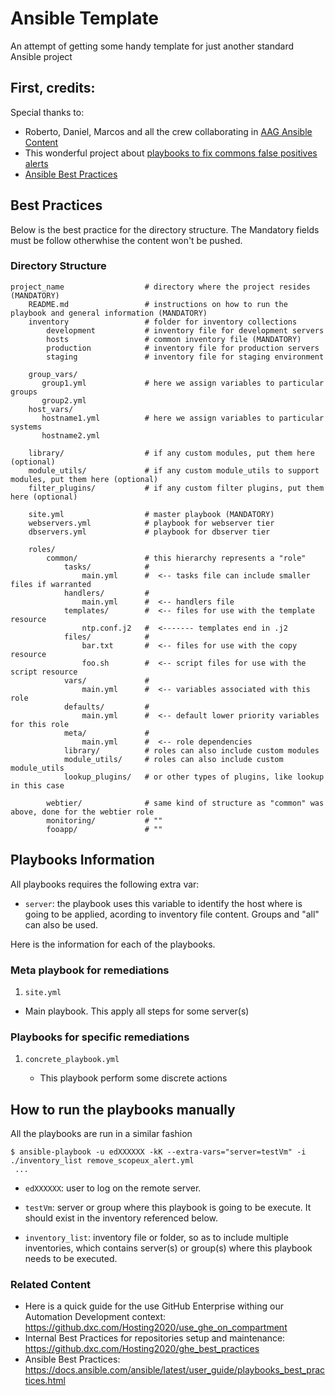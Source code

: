 # Ansible Template
An attempt of getting some handy template for just another standard Ansible project

## First, credits:

Special thanks to:
- Roberto, Daniel, Marcos and all the crew collaborating in [AAG Ansible Content](https://github.dxc.com/Hosting2020/aag_ansible_content)
- This wonderful project about [playbooks to fix commons false positives alerts](https://github.dxc.com/Hosting2020/ansible_unix_alert_reduction)
- [Ansible Best Practices](https://docs.ansible.com/ansible/latest/user_guide/playbooks_best_practices.html)

## Best Practices

Below is the best practice for the directory structure.
The Mandatory fields must be follow otherwhise the content won't be pushed.

### Directory Structure

    project_name                  # directory where the project resides (MANDATORY)
        README.md                 # instructions on how to run the playbook and general information (MANDATORY)
        inventory                 # folder for inventory collections
            development           # inventory file for development servers
            hosts                 # common inventory file (MANDATORY)
            production            # inventory file for production servers
            staging               # inventory file for staging environment

        group_vars/
           group1.yml             # here we assign variables to particular groups
           group2.yml
        host_vars/
           hostname1.yml          # here we assign variables to particular systems
           hostname2.yml

        library/                  # if any custom modules, put them here (optional)
        module_utils/             # if any custom module_utils to support modules, put them here (optional)
        filter_plugins/           # if any custom filter plugins, put them here (optional)

        site.yml                  # master playbook (MANDATORY)
        webservers.yml            # playbook for webserver tier
        dbservers.yml             # playbook for dbserver tier

        roles/
            common/               # this hierarchy represents a "role"
                tasks/            #
                    main.yml      #  <-- tasks file can include smaller files if warranted
                handlers/         #
                    main.yml      #  <-- handlers file
                templates/        #  <-- files for use with the template resource
                    ntp.conf.j2   #  <------- templates end in .j2
                files/            #
                    bar.txt       #  <-- files for use with the copy resource
                    foo.sh        #  <-- script files for use with the script resource
                vars/             #
                    main.yml      #  <-- variables associated with this role
                defaults/         #
                    main.yml      #  <-- default lower priority variables for this role
                meta/             #
                    main.yml      #  <-- role dependencies
                library/          # roles can also include custom modules
                module_utils/     # roles can also include custom module_utils
                lookup_plugins/   # or other types of plugins, like lookup in this case

            webtier/              # same kind of structure as "common" was above, done for the webtier role
            monitoring/           # ""
            fooapp/               # ""


## Playbooks Information

All playbooks requires the following extra var:

* `server`: the playbook uses this variable to identify the host where is going to be applied, acording to inventory file content. Groups and "all" can also be used.

Here is the information for each of the playbooks.

### Meta playbook for remediations

1. `site.yml`

* Main playbook. This apply all steps for some server(s)

### Playbooks for specific remediations

1. `concrete_playbook.yml`

   * This playbook perform some discrete actions


## How to run the playbooks manually

All the playbooks are run in a similar fashion

```console
$ ansible-playbook -u edXXXXXX -kK --extra-vars="server=testVm" -i ./inventory_list remove_scopeux_alert.yml
 ...
```

* `edXXXXXX`: user to log on the remote server.

* `testVm`: server or group where this playbook is going to be execute. It should exist in the inventory referenced below.

* `inventory_list`: inventory file or folder, so as to include multiple inventories, which contains server(s) or group(s) where this playbook needs to be executed.


### Related Content

* Here is a quick guide for the use GitHub Enterprise withing our Automation Development context: https://github.dxc.com/Hosting2020/use_ghe_on_compartment  
* Internal Best Practices for repositories setup and maintenance: https://github.dxc.com/Hosting2020/ghe_best_practices
* Ansible Best Practices: https://docs.ansible.com/ansible/latest/user_guide/playbooks_best_practices.html

